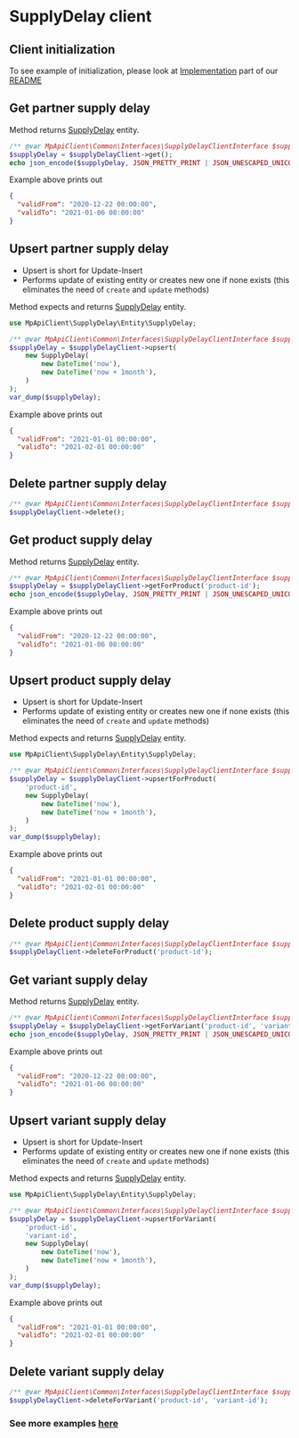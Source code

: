 # SupplyDelay client

## Client initialization

To see example of initialization, please look at [Implementation](../README.md#implementation) part of our [README](../README.md)

## Get partner supply delay

Method returns [SupplyDelay](../src/SupplyDelay/Entity/SupplyDelay.php) entity.

```php
/** @var MpApiClient\Common\Interfaces\SupplyDelayClientInterface $supplyDelayClient */
$supplyDelay = $supplyDelayClient->get();
echo json_encode($supplyDelay, JSON_PRETTY_PRINT | JSON_UNESCAPED_UNICODE);
```

Example above prints out

```json
{
  "validFrom": "2020-12-22 00:00:00",
  "validTo": "2021-01-06 08:00:00"
}
```

## Upsert partner supply delay

- Upsert is short for Update-Insert
- Performs update of existing entity or creates new one if none exists (this eliminates the need of `create` and `update` methods)

Method expects and returns [SupplyDelay](../src/SupplyDelay/Entity/SupplyDelay.php) entity.

```php
use MpApiClient\SupplyDelay\Entity\SupplyDelay;

/** @var MpApiClient\Common\Interfaces\SupplyDelayClientInterface $supplyDelayClient */
$supplyDelay = $supplyDelayClient->upsert(
    new SupplyDelay(
        new DateTime('now'), 
        new DateTime('now + 1month'),
    )
);
var_dump($supplyDelay);
```

Example above prints out

```json
{
  "validFrom": "2021-01-01 00:00:00",
  "validTo": "2021-02-01 00:00:00"
}
```

## Delete partner supply delay

```php
/** @var MpApiClient\Common\Interfaces\SupplyDelayClientInterface $supplyDelayClient */
$supplyDelayClient->delete();
```

## Get product supply delay

Method returns [SupplyDelay](../src/SupplyDelay/Entity/SupplyDelay.php) entity.

```php
/** @var MpApiClient\Common\Interfaces\SupplyDelayClientInterface $supplyDelayClient */
$supplyDelay = $supplyDelayClient->getForProduct('product-id');
echo json_encode($supplyDelay, JSON_PRETTY_PRINT | JSON_UNESCAPED_UNICODE);
```

Example above prints out

```json
{
  "validFrom": "2020-12-22 00:00:00",
  "validTo": "2021-01-06 08:00:00"
}
```

## Upsert product supply delay

- Upsert is short for Update-Insert
- Performs update of existing entity or creates new one if none exists (this eliminates the need of `create` and `update` methods)

Method expects and returns [SupplyDelay](../src/SupplyDelay/Entity/SupplyDelay.php) entity.

```php
use MpApiClient\SupplyDelay\Entity\SupplyDelay;

/** @var MpApiClient\Common\Interfaces\SupplyDelayClientInterface $supplyDelayClient */
$supplyDelay = $supplyDelayClient->upsertForProduct(
    'product-id',
    new SupplyDelay(
        new DateTime('now'), 
        new DateTime('now + 1month'),
    )
);
var_dump($supplyDelay);
```

Example above prints out

```json
{
  "validFrom": "2021-01-01 00:00:00",
  "validTo": "2021-02-01 00:00:00"
}
```

## Delete product supply delay

```php
/** @var MpApiClient\Common\Interfaces\SupplyDelayClientInterface $supplyDelayClient */
$supplyDelayClient->deleteForProduct('product-id');
```

## Get variant supply delay

Method returns [SupplyDelay](../src/SupplyDelay/Entity/SupplyDelay.php) entity.

```php
/** @var MpApiClient\Common\Interfaces\SupplyDelayClientInterface $supplyDelayClient */
$supplyDelay = $supplyDelayClient->getForVariant('product-id', 'variant-id');
echo json_encode($supplyDelay, JSON_PRETTY_PRINT | JSON_UNESCAPED_UNICODE);
```

Example above prints out

```json
{
  "validFrom": "2020-12-22 00:00:00",
  "validTo": "2021-01-06 08:00:00"
}
```

## Upsert variant supply delay

- Upsert is short for Update-Insert
- Performs update of existing entity or creates new one if none exists (this eliminates the need of `create` and `update` methods)

Method expects and returns [SupplyDelay](../src/SupplyDelay/Entity/SupplyDelay.php) entity.

```php
use MpApiClient\SupplyDelay\Entity\SupplyDelay;

/** @var MpApiClient\Common\Interfaces\SupplyDelayClientInterface $supplyDelayClient */
$supplyDelay = $supplyDelayClient->upsertForVariant(
    'product-id', 
    'variant-id',
    new SupplyDelay(
        new DateTime('now'), 
        new DateTime('now + 1month'),
    )
);
var_dump($supplyDelay);
```

Example above prints out

```json
{
  "validFrom": "2021-01-01 00:00:00",
  "validTo": "2021-02-01 00:00:00"
}
```

## Delete variant supply delay

```php
/** @var MpApiClient\Common\Interfaces\SupplyDelayClientInterface $supplyDelayClient */
$supplyDelayClient->deleteForVariant('product-id', 'variant-id');
```

### See more examples [here](../example/SupplyDelay.php)
